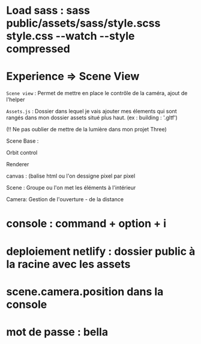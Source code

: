 # Load sass : sass public/assets/sass/style.scss style.css --watch --style compressed

# Experience => Scene View

`Scene view` : Permet de mettre en place le contrôle de la caméra, ajout de l'helper

`Assets.js` : Dossier dans lequel je vais ajouter mes élements qui sont rangés dans mon dossier assets situé plus haut. (ex : building : '.gltf')

(!! Ne pas oublier de mettre de la lumière dans mon projet Three)

Scene Base :

Orbit control

Renderer

canvas : (balise html ou l'on dessigne pixel par pixel

Scene : Groupe ou l'on met les éléments à l'intérieur

Camera: Gestion de l'ouverture - de la distance

# console : command + option + i

# deploiement netlify : dossier public à la racine avec les assets

# scene.camera.position dans la console

# mot de passe : bella

